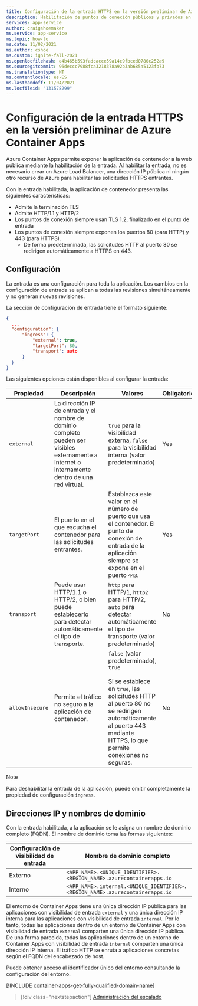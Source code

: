 ```yaml
---
title: Configuración de la entrada HTTPS en la versión preliminar de Azure Container Apps
description: Habilitación de puntos de conexión públicos y privados en la aplicación con Azure Container Apps
services: app-service
author: craigshoemaker
ms.service: app-service
ms.topic: how-to
ms.date: 11/02/2021
ms.author: cshoe
ms.custom: ignite-fall-2021
ms.openlocfilehash: e4b465b593fadcacce59a14c9fbced0780c252a9
ms.sourcegitcommit: 96deccc7988fca3218378a92b3ab685a5123fb73
ms.translationtype: HT
ms.contentlocale: es-ES
ms.lasthandoff: 11/04/2021
ms.locfileid: "131578299"
---
```

# <a name="set-up-https-ingress-in-azure-container-apps-preview"></a>Configuración de la entrada HTTPS en la versión preliminar de Azure Container Apps

Azure Container Apps permite exponer la aplicación de contenedor a la web pública mediante la habilitación de la entrada. Al habilitar la entrada, no es necesario crear un Azure Load Balancer, una dirección IP pública ni ningún otro recurso de Azure para habilitar las solicitudes HTTPS entrantes.

Con la entrada habilitada, la aplicación de contenedor presenta las siguientes características:

- Admite la terminación TLS
- Admite HTTP/1.1 y HTTP/2
- Los puntos de conexión siempre usan TLS 1.2, finalizado en el punto de entrada
- Los puntos de conexión siempre exponen los puertos 80 (para HTTP) y 443 (para HTTPS).
  - De forma predeterminada, las solicitudes HTTP al puerto 80 se redirigen automáticamente a HTTPS en 443.

## <a name="configuration"></a>Configuración

La entrada es una configuración para toda la aplicación. Los cambios en la configuración de entrada se aplican a todas las revisiones simultáneamente y no generan nuevas revisiones.

La sección de configuración de entrada tiene el formato siguiente:

```json
{
  ...
  "configuration": {
      "ingress": {
          "external": true,
          "targetPort": 80,
          "transport": auto
      }
  }
}
```

Las siguientes opciones están disponibles al configurar la entrada:

| Propiedad | Descripción | Valores | Obligatorio |
|---|---|---|---|
| `external` | La dirección IP de entrada y el nombre de dominio completo pueden ser visibles externamente a Internet o internamente dentro de una red virtual. |`true` para la visibilidad externa, `false` para la visibilidad interna (valor predeterminado) | Yes |
| `targetPort` | El puerto en el que escucha el contenedor para las solicitudes entrantes. | Establezca este valor en el número de puerto que usa el contenedor. El punto de conexión de entrada de la aplicación siempre se expone en el puerto `443`. | Yes |
| `transport` | Puede usar HTTP/1.1 o HTTP/2, o bien puede establecerlo para detectar automáticamente el tipo de transporte. | `http` para HTTP/1, `http2` para HTTP/2, `auto` para detectar automáticamente el tipo de transporte (valor predeterminado) | No |
| `allowInsecure` | Permite el tráfico no seguro a la aplicación de contenedor. | `false` (valor predeterminado), `true`<br><br>Si se establece en `true`, las solicitudes HTTP al puerto 80 no se redirigen automáticamente al puerto 443 mediante HTTPS, lo que permite conexiones no seguras. | No |

> [!NOTE]
> Para deshabilitar la entrada de la aplicación, puede omitir completamente la propiedad de configuración `ingress`.

## <a name="ip-addresses-and-domain-names"></a>Direcciones IP y nombres de dominio

Con la entrada habilitada, a la aplicación se le asigna un nombre de dominio completo (FQDN). El nombre de dominio toma las formas siguientes:

|Configuración de visibilidad de entrada | Nombre de dominio completo |
|---|---|
| Externo | `<APP_NAME>.<UNIQUE_IDENTIFIER>.<REGION_NAME>.azurecontainerapps.io`|
| Interno | `<APP_NAME>.internal.<UNIQUE_IDENTIFIER>.<REGION_NAME>.azurecontainerapps.io` |

El entorno de Container Apps tiene una única dirección IP pública para las aplicaciones con visibilidad de entrada `external` y una única dirección IP interna para las aplicaciones con visibilidad de entrada `internal`. Por lo tanto, todas las aplicaciones dentro de un entorno de Container Apps con visibilidad de entrada `external` comparten una única dirección IP pública. De una forma parecida, todas las aplicaciones dentro de un entorno de Container Apps con visibilidad de entrada `internal` comparten una única dirección IP interna. El tráfico HTTP se enruta a aplicaciones concretas según el FQDN del encabezado de host.

Puede obtener acceso al identificador único del entorno consultando la configuración del entorno.

[!INCLUDE [container-apps-get-fully-qualified-domain-name](../../includes/container-apps-get-fully-qualified-domain-name.md)]

> [!div class="nextstepaction"]
> [Administración del escalado](scale-app.md)
